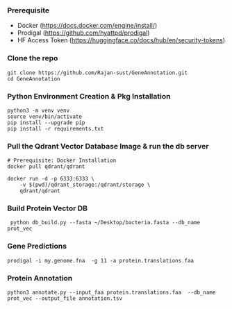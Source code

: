 ### Prerequisite
- Docker (https://docs.docker.com/engine/install/)
- Prodigal (https://github.com/hyattpd/prodigal)
- HF Access Token (https://huggingface.co/docs/hub/en/security-tokens)

### Clone the repo
```
git clone https://github.com/Rajan-sust/GeneAnnotation.git
cd GeneAnnotation
```

### Python Environment Creation & Pkg Installation
```
python3 -m venv venv
source venv/bin/activate
pip install --upgrade pip
pip install -r requirements.txt
```

### Pull the Qdrant Vector Database Image & run the db server
```
# Prerequisite: Docker Installation
docker pull qdrant/qdrant

docker run -d -p 6333:6333 \
    -v $(pwd)/qdrant_storage:/qdrant/storage \
    qdrant/qdrant
```

### Build Protein Vector DB
```
 python db_build.py --fasta ~/Desktop/bacteria.fasta --db_name prot_vec
```

### Gene Predictions
```
prodigal -i my.genome.fna  -g 11 -a protein.translations.faa
```

### Protein Annotation
```
python3 annotate.py --input_faa protein.translations.faa  --db_name prot_vec --output_file annotation.tsv
```


